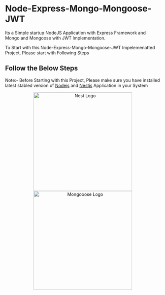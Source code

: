 

# Node-Express-Mongo-Mongoose-JWT

Its a Simple startup NodeJS Application with Express Framework and Mongo and Mongoose with JWT Implementation.

To Start with this  Node-Express-Mongo-Mongoose-JWT Impelemenatted Project, Please start with Following Steps


## Follow the Below Steps

Note:- Before Starting with this Project, Please make sure you have installed latest stabled version of [Nodejs](https://nodejs.org/en/) and [Nestjs](https://nestjs.com/)  Application in your System 

<p align="center">
  <a href="http://nestjs.com/" target="blank"><img src="https://nestjs.com/img/logo_text.svg" width="320" alt="Nest Logo" /></a>
  <a href="https://mongoosejs.com/" target="blank"><img src="https://cms-assets.tutsplus.com/uploads/users/34/posts/29527/preview_image/mongoose.jpg" width="320" alt="Mongooose Logo" /></a>

</p>


